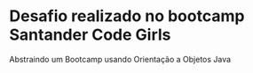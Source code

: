 # Desafio realizado no bootcamp Santander Code Girls

Abstraindo um Bootcamp usando Orientação a Objetos Java
